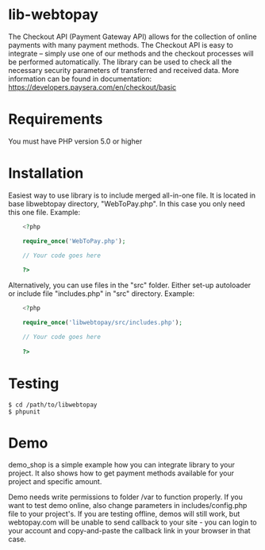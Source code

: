 lib-webtopay
========

The Checkout API (Payment Gateway API) allows for the collection of online payments with many payment methods. 
The Checkout API is easy to integrate – simply use one of our methods and the checkout processes will be performed 
automatically. The library can be used to check all the necessary security parameters of transferred and received data.
More information can be found in documentation: https://developers.paysera.com/en/checkout/basic

Requirements
============

You must have PHP version 5.0 or higher


Installation
============

Easiest way to use library is to include merged all-in-one file.
It is located in base libwebtopay directory, "WebToPay.php".
In this case you only need this one file.
Example:
```php
    <?php

    require_once('WebToPay.php');

    // Your code goes here
    
    ?>
```
Alternatively, you can use files in the "src" folder.
Either set-up autoloader or include file "includes.php" in "src" directory.
Example:
```php
    <?php

    require_once('libwebtopay/src/includes.php');

    // Your code goes here
    
    ?>
```
Testing
=======

    $ cd /path/to/libwebtopay
    $ phpunit


Demo
===============

demo_shop is a simple example how you can integrate library to your project.
It also shows how to get payment methods available for your project and specific amount.

Demo needs write permissions to folder /var to function properly.
If you want to test demo online, also change parameters in includes/config.php file to your project's.
If you are testing offline, demos will still work, but webtopay.com will be unable to send callback to your site - 
you can login to your account and copy-and-paste the callback link in your browser in that case.
